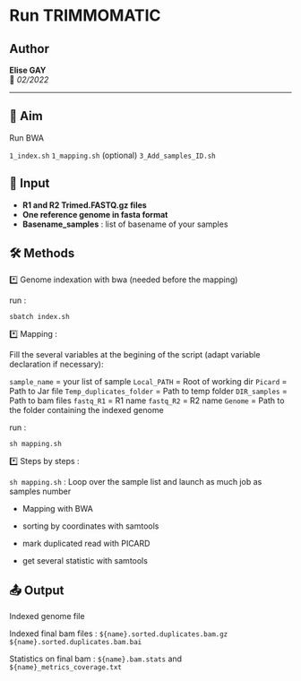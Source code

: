 # Run TRIMMOMATIC  

## Author  
**Elise GAY**  
📅 *02/2022*  

---  

## 📌 Aim  
Run BWA

`1_index.sh`
`1_mapping.sh`
(optional) `3_Add_samples_ID.sh`

## 📂 Input  
- **R1 and R2 Trimed.FASTQ.gz files**  
- **One reference genome in fasta format**
- **Basename_samples** : list of basename of your samples

## 🛠 Methods

*️⃣ Genome indexation with bwa (needed before the mapping)

run : 

`sbatch index.sh `

*️⃣ Mapping : 

Fill the several variables at the begining of the script (adapt variable declaration if necessary):

`sample_name` = your list of sample
`Local_PATH` = Root of working dir
`Picard` = Path to Jar file
`Temp_duplicates_folder` = Path to temp folder 
`DIR_samples` = Path to bam files
`fastq_R1` = R1 name
`fastq_R2` = R2 name
`Genome`  = Path to the folder containing the indexed genome

run :

`sh mapping.sh`

*️⃣ Steps by steps : 

`sh mapping.sh` : Loop over the sample list and launch as much job as samples number

- Mapping with BWA

- sorting by coordinates with samtools

- mark duplicated read with PICARD

- get several statistic with samtools 



## 📤 Output

Indexed genome file

Indexed final bam files : `${name}.sorted.duplicates.bam.gz` `${name}.sorted.duplicates.bam.bai` 

Statistics on final bam : `${name}.bam.stats` and `${name}_metrics_coverage.txt`




